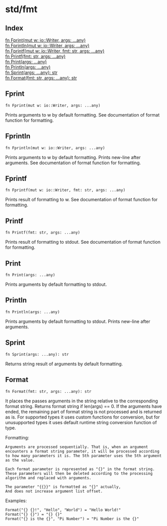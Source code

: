 # std/fmt

## Index

[fn Fprint(mut w: io::Writer, args: ...any)](#fprint)\
[fn Fprintln(mut w: io::Writer, args: ...any)](#fprintln)\
[fn Fprintf(mut w: io::Writer, fmt: str, args: ...any)](#fprintf)\
[fn Printf(fmt: str, args: ...any)](#printf)\
[fn Print(args: ...any)](#print)\
[fn Println(args: ...any)](#println)\
[fn Sprint(args: ...any): str](#sprint)\
[fn Format(fmt: str, args: ...any): str](#format)



## Fprint
```jule
fn Fprint(mut w: io::Writer, args: ...any)
```
Prints arguments to w by default formatting. See documentation of format function for formatting.

## Fprintln
```jule
fn Fprintln(mut w: io::Writer, args: ...any)
```
Prints arguments to w by default formatting. Prints new-line after arguments. See documentation of format function for formatting.

## Fprintf
```jule
fn Fprintf(mut w: io::Writer, fmt: str, args: ...any)
```
Prints result of formatting to w. See documentation of format function for formatting.

## Printf
```jule
fn Printf(fmt: str, args: ...any)
```
Prints result of formatting to stdout. See documentation of format function for formatting.

## Print
```jule
fn Print(args: ...any)
```
Prints arguments by default formatting to stdout.

## Println
```jule
fn Println(args: ...any)
```
Prints arguments by default formatting to stdout. Prints new-line after arguments.

## Sprint
```jule
fn Sprint(args: ...any): str
```
Returns string result of arguments by default formatting.

## Format
```jule
fn Format(fmt: str, args: ...any): str
```
It places the passes arguments in the string relative to the corresponding format string. Returns format string if len(args) == 0. If the arguments have ended, the remaining part of format string is not processed and is returned as is. For supported types it uses custom functions for conversion, but for unusupported types it uses default runtime string conversion function of type.

Formatting:<br>
```
Arguments are processed sequentially. That is, when an argument
encounters a format string parameter, it will be processed according
to how many parameters it is. The 5th parameter uses the 5th argument
as the value.

Each format parameter is represented as "{}" in the format string.
These parameters will then be deleted according to the processing
algorithm and replaced with arguments.

The parameter "{{}}" is formatted as "{}" actually,
And does not increase argument list offset.
```
Examples:<br>
```
Format("{} {}!", "Hello", "World") = "Hello World!"
Format("{} {}") = "{} {}"
Format("{} is the {}", "Pi Number") = "Pi Number is the {}"
```